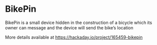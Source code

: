 # BikePin
BikePin is a small device hidden in the construction of a bicycle which its owner can message and the device will send the bike’s location

More details available at https://hackaday.io/project/165459-bikepin
